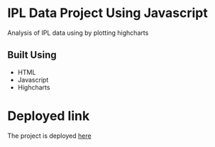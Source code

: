 # IPL Data Project Using Javascript
Analysis of IPL data using by plotting highcharts

## Built Using
* HTML
* Javascript
* Highcharts
  
# Deployed link
The project is deployed [here](https://ipl-js-project.herokuapp.com/home.html)
